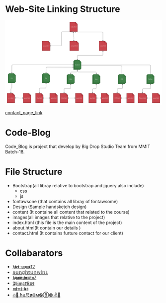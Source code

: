 # Web-Site Linking Structure

![Tree Structure](/images/tree.png)





[contact_page_link](https://hareom284.github.io/Code-Blog/about.html)

# Code-Blog
Code_Blog is project that develop by Big Drop Studio Team from MMIT Batch-18.


# File Structure

  - Bootstrap(all libray relative to bootstrap and jquery also include)
    - css
    - js
  - fontawsone (that contains all libray of fontawsome)
  - Design (Sample handsketch design)
  - content (It containe all content that related to the course)
  - images(all images that relative to the project)
  - index.html (this file is the main content of the project)
  - about.html(It contain our details )
  - contact.html (It contains furture contact for our client)
  
  
  # Collabarators
  
  - [𝖍𝖙𝖊𝖙-𝖟𝖆𝖞𝖆𝖗12](https://www.github.com/htet-zayar12)
  - [𝕒𝕦𝕟𝕘𝕙𝕥𝕦𝕟𝕨𝕚𝕟𝟙](https://www.github.com/aunghtunwin1)
  - [𝖐𝖞𝖆𝖜𝖟𝖎𝖓𝖜𝖎𝖓7](https://www.github.com/kyawzinwin7)
  - [𝕿𝖍𝖎𝖓𝖟𝖆𝖗𝕹𝖜𝖊](https://www.github.com/ThinzawNwe)
  - [𝖒𝖎𝖒𝖎-𝖐𝖔](https://www.github.com/mimi-ko)
  - [🔥🍭  ħ𝕒尺𝒆𝕆м❷➇❹  ✌🐜](https://www.github.com/hareom284)
